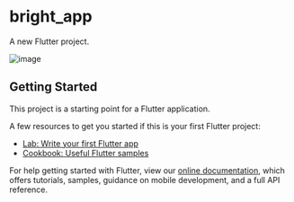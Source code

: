 # bright_app

A new Flutter project.

![image](https://user-images.githubusercontent.com/433259/64685814-2cac3680-d4ba-11e9-98cf-6de6d5d422e3.png)


## Getting Started

This project is a starting point for a Flutter application.

A few resources to get you started if this is your first Flutter project:

- [Lab: Write your first Flutter app](https://flutter.dev/docs/get-started/codelab)
- [Cookbook: Useful Flutter samples](https://flutter.dev/docs/cookbook)

For help getting started with Flutter, view our
[online documentation](https://flutter.dev/docs), which offers tutorials,
samples, guidance on mobile development, and a full API reference.

